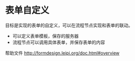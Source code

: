 # 表单自定义

目标是实现的表单的自定义，可以在流程节点实现和表单的联动。

* 可以定义表单模板，保存的服务器
* 流程节点可以调用具体表单，并保存表单的内容


帮助文件
http://formdesign.leipi.org/doc.html#overview


